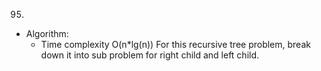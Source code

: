 95.

- Algorithm:
  - Time complexity O(n\*lg(n))
    For this recursive tree problem, break down it into sub problem for right child and left child.

